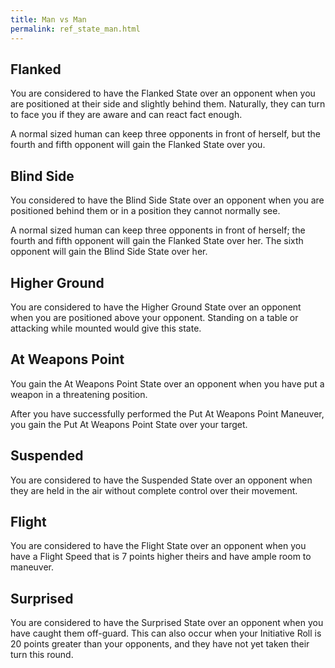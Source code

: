 ```yaml
---
title: Man vs Man
permalink: ref_state_man.html
---
```


## Flanked
You are considered to have the Flanked State over an opponent when you are positioned at their side and slightly behind them. Naturally, they can turn to face you if they are aware and can react fact enough.

A normal sized human can keep three opponents in front of herself, but the fourth and fifth opponent will gain the Flanked State over you.

## Blind Side
You considered to have the Blind Side State over an opponent when you are positioned behind them or in a position they cannot normally see.

A normal sized human can keep three opponents in front of herself; the fourth and fifth opponent will gain the Flanked State over her. The sixth opponent will gain the Blind Side State over her.

## Higher Ground
You are considered to have the Higher Ground State over an opponent when you are positioned above your opponent. Standing on a table or attacking while mounted would give this state.

## At Weapons Point
You gain the At Weapons Point State over an opponent when you have put a weapon in a threatening position. 

After you have successfully performed the Put At Weapons Point Maneuver, you gain the Put At Weapons Point State over your target.

## Suspended
You are considered to have the Suspended State over an opponent when they are held in the air without complete control over their movement.

## Flight
You are considered to have the Flight State over an opponent when you have a Flight Speed that is 7 points higher theirs and have ample room to maneuver. 

## Surprised
You are considered to have the Surprised State over an opponent when you have caught them off-guard. This can also occur when your Initiative Roll is 20 points greater than your opponents, and they have not yet taken their turn this round.

